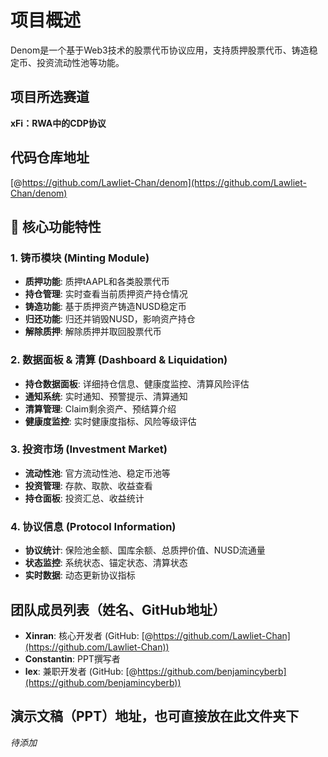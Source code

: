# 项目概述

Denom是一个基于Web3技术的股票代币协议应用，支持质押股票代币、铸造稳定币、投资流动性池等功能。

## 项目所选赛道
**xFi：RWA中的CDP协议**

## 代码仓库地址
[@https://github.com/Lawliet-Chan/denom](https://github.com/Lawliet-Chan/denom)

## 🚀 核心功能特性

### 1. 铸币模块 (Minting Module)
- **质押功能**: 质押tAAPL和各类股票代币
- **持仓管理**: 实时查看当前质押资产持仓情况
- **铸造功能**: 基于质押资产铸造NUSD稳定币
- **归还功能**: 归还并销毁NUSD，影响资产持仓
- **解除质押**: 解除质押并取回股票代币

### 2. 数据面板 & 清算 (Dashboard & Liquidation)
- **持仓数据面板**: 详细持仓信息、健康度监控、清算风险评估
- **通知系统**: 实时通知、预警提示、清算通知
- **清算管理**: Claim剩余资产、预结算介绍
- **健康度监控**: 实时健康度指标、风险等级评估

### 3. 投资市场 (Investment Market)
- **流动性池**: 官方流动性池、稳定币池等
- **投资管理**: 存款、取款、收益查看
- **持仓面板**: 投资汇总、收益统计

### 4. 协议信息 (Protocol Information)
- **协议统计**: 保险池金额、国库余额、总质押价值、NUSD流通量
- **状态监控**: 系统状态、锚定状态、清算状态
- **实时数据**: 动态更新协议指标

## 团队成员列表（姓名、GitHub地址）
- **Xinran**: 核心开发者 (GitHub: [@https://github.com/Lawliet-Chan](https://github.com/Lawliet-Chan))
- **Constantin**: PPT撰写者
- **lex**: 兼职开发者 (GitHub: [@https://github.com/benjamincyberb](https://github.com/benjamincyberb))

## 演示文稿（PPT）地址，也可直接放在此文件夹下
*待添加*
